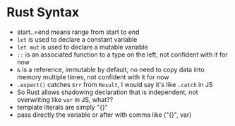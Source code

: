 # Rust Syntax

- start..=end means range from start to end
- `let` is used to declare a constant variable
- `let mut` is used to declare a mutable variable
- `::` is an associated function to a type on the left, not confident with it for now
- `&` is a reference, immutable by default, no need to copy data into memory multiple times, not confident with it for now
- `.expect()` catches `Err` from `Result`, I would say it's like `.catch` in JS
- So Rust allows shadowing declaration that is independent, not overwriting like `var` in JS, what??
- template literals are simply "{}"
- pass directly the variable or after with comma like ("{}", var)
